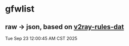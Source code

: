 # gfwlist
## raw -> json, based on [v2ray-rules-dat](https://github.com/Loyalsoldier/v2ray-rules-dat)
Tue Sep 23 12:00:45 AM CST 2025

